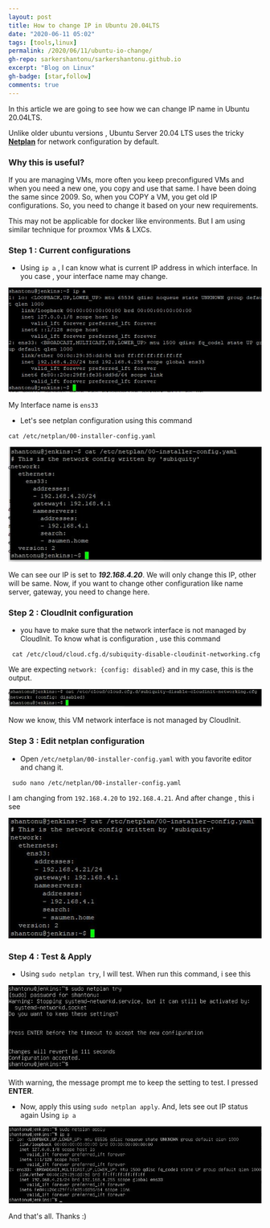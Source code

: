 ```yaml
---
layout: post
title: How to change IP in Ubuntu 20.04LTS
date: "2020-06-11 05:02"
tags: [tools,linux]
permalink: /2020/06/11/ubuntu-io-change/
gh-repo: sarkershantonu/sarkershantonu.github.io
excerpt: "Blog on Linux"
gh-badge: [star,follow]
comments: true
---
```

In this article we are going to see how we can change IP name in Ubuntu 20.04LTS. 

Unlike older ubuntu versions , Ubuntu Server 20.04 LTS uses the tricky [**Netplan**](https://netplan.io/) for network configuration by default. 

### Why this is useful?
If you are managing VMs, more often you keep preconfigured VMs and when you need a new one, you copy and use that same. I have been doing the same since 2009. So, when you COPY a VM, you get old IP configurations. So, you need to change it based on your new requirements.

This may not be applicable for docker like environments. But I am using similar technique for proxmox VMs & LXCs.

### Step 1 : Current configurations 
- Using ```ip a``` , I can know what is current IP address in which interface. In you case , your interface name may change. 

![before-netplan](/images/ubuntu/ip-change/before-ip.JPG)

My Interface name is ```ens33```

- Let's see netplan configuration using this command 

```shell
cat /etc/netplan/00-installer-config.yaml

```

![before-netplan](/images/ubuntu/ip-change/before-netplan.JPG)

We can see our IP is set to ***192.168.4.20***. We will only change this IP, other will be same. Now, if you want to change other configuration like name server, gateway, you need to change here. 

### Step 2 : CloudInit configuration
- you have to make sure that the network interface is not managed by CloudInit. To know what is configuration , use this command

```shell
 cat /etc/cloud/cloud.cfg.d/subiquity-disable-cloudinit-networking.cfg
```

We are expecting ```network: {config: disabled}``` and in my case, this is the output. 

![disable-cloud-config](/images/ubuntu/ip-change/disable-cloud-config.JPG)

Now we know, this VM network interface is not managed by CloudInit. 

### Step 3 : Edit netplan configuration
- Open ```/etc/netplan/00-installer-config.yaml``` with you favorite editor and chang it. 

```shell
 sudo nano /etc/netplan/00-installer-config.yaml
```

I am changing from ```192.168.4.20``` to ```192.168.4.21```. And after change , this i see

![after-netplan](/images/ubuntu/ip-change/after-netplan.JPG)

### Step 4 : Test & Apply 
- Using ```sudo netplan try```, I will test. When run this command, i see this 

![netplan-try](/images/ubuntu/ip-change/netplan-try.JPG)

With warning, the message prompt me to keep the setting to test. I pressed **ENTER**. 

- Now, apply this using ```sudo netplan apply```. And, lets see out IP status again Using ```ip a```

![netplan-apply](/images/ubuntu/ip-change/netplan-apply.JPG)

And that's all. Thanks :) 